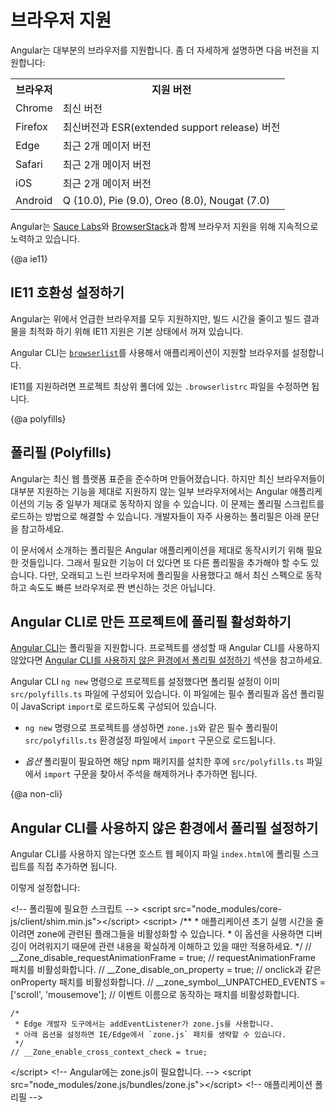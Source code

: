 <!--
# Browser support
-->
# 브라우저 지원

<!--
Angular supports most recent browsers. This includes the following specific versions:
-->
Angular는 대부분의 브라우저를 지원합니다. 좀 더 자세하게 설명하면 다음 버전을 지원합니다:

<table>
  <tr>
    <!--
    <th>Browser</th>
    <th>Supported versions</th>
    -->
    <th>브라우저</th>
    <th>지원 버전</th>
  </tr>
  <tr>
    <td>Chrome</td>
    <!--
    <td>latest</td>
    -->
    <td>최신 버전</td>
  </tr>
  <tr>
    <td>Firefox</td>
    <!--
    <td>latest and extended support release (ESR)</td>
    -->
    <td>최신버전과 ESR(extended support release) 버전</td>
  </tr>
  <tr>
    <td>Edge</td>
    <!--
    <td>2 most recent major versions</td>
    -->
    <td>최근 2개 메이저 버전</td>
  </tr>
  <tr>
    <td>Safari</td>
    <!--
    <td>2 most recent major versions</td>
    -->
    <td>최근 2개 메이저 버전</td>
  </tr>
  <tr>
    <td>iOS</td>
    <!--
    <td>2 most recent major versions</td>
    -->
    <td>최근 2개 메이저 버전</td>
  </tr>
  <tr>
    <td>Android</td>
    <td>Q (10.0), Pie (9.0), Oreo (8.0), Nougat (7.0)</td>
  </tr>
</table>


<div class="alert is-helpful">

<!--
Angular's continuous integration process runs unit tests of the framework on all of these browsers for every pull request,
using [Sauce Labs](https://saucelabs.com/) and
[BrowserStack](https://www.browserstack.com/).
-->
Angular는 [Sauce Labs](https://saucelabs.com/)와 [BrowserStack](https://www.browserstack.com/)과 함께 브라우저 지원을 위해 지속적으로 노력하고 있습니다.

</div>


{@a ie11}
<!--
## Configuring Angular CLI for compatibility with IE11
-->
## IE11 호환성 설정하기

<!--
While Angular supports all browsers listed above, in order to improve the build times and output,  Angular CLI applications don't support IE11 by default.

Angular CLI uses [`browserlist`](https://github.com/browserslist/browserslist) to configure browser support for applications.

You can enable the IE11 support by following the instructions in the `.browserslistrc` file at the root of your project.
-->
Angular는 위에서 언급한 브라우저를 모두 지원하지만, 빌드 시간을 줄이고 빌드 결과물을 최적화 하기 위해 IE11 지원은 기본 상태에서 꺼져 있습니다.

Angular CLI는 [`browserlist`](https://github.com/browserslist/browserslist)를 사용해서 애플리케이션이 지원할 브라우저를 설정합니다.

IE11를 지원하려면 프로젝트 최상위 폴더에 있는 `.browserlistrc` 파일을 수정하면 됩니다.


{@a polyfills}
<!--
## Polyfills
-->
## 폴리필 (Polyfills)

<!--
Angular is built on the latest standards of the web platform.
Targeting such a wide range of browsers is challenging because they do not support all features of modern browsers.
You compensate by loading polyfill scripts ("polyfills") for the browsers that you must support.
See instructions on how to include polyfills into your project below.
-->
Angular는 최신 웹 플랫폼 표준을 준수하며 만들어졌습니다.
하지만 최신 브라우저들이 대부분 지원하는 기능을 제대로 지원하지 않는 일부 브라우저에서는 Angular 애플리케이션의 기능 중 일부가 제대로 동작하지 않을 수 있습니다.
이 문제는 폴리필 스크립트를 로드하는 방법으로 해결할 수 있습니다.
개발자들이 자주 사용하는 폴리필은 아래 문단을 참고하세요.

<div class="alert is-important">

<!--
The suggested polyfills are the ones that run full Angular applications.
You might need additional polyfills to support features not covered by this list.
Note that polyfills cannot magically transform an old, slow browser into a modern, fast one.
-->
이 문서에서 소개하는 폴리필은 Angular 애플리케이션을 제대로 동작시키기 위해 필요한 것들입니다.
그래서 필요한 기능이 더 있다면 또 다른 폴리필을 추가해야 할 수도 있습니다.
다만, 오래되고 느린 브라우저에 폴리필을 사용했다고 해서 최신 스펙으로 동작하고 속도도 빠른 브라우저로 짠 변신하는 것은 아닙니다.

</div>


<!--
## Enabling polyfills with CLI projects
-->
## Angular CLI로 만든 프로젝트에 폴리필 활성화하기

<!--
The [Angular CLI](cli) provides support for polyfills.
If you are not using the CLI to create your projects, see [Polyfill instructions for non-CLI users](#non-cli).

When you create a project with the `ng new` command, a `src/polyfills.ts` configuration file is created as part of your project folder.
This file incorporates the mandatory and many of the optional polyfills as JavaScript `import` statements.

* The npm packages for the mandatory polyfills (such as `zone.js`) are installed automatically for you when you create your project with `ng new`, and their corresponding `import` statements are already enabled in the `src/polyfills.ts` configuration file.

* If you need an _optional_ polyfill, you must install its npm package, then uncomment or create the corresponding import statement in the `src/polyfills.ts` configuration file.
-->
[Angular CLI](cli)는 폴리필을 지원합니다.
프로젝트를 생성할 때 Angular CLI를 사용하지 않았다면 [Angular CLI를 사용하지 않은 환경에서 폴리필 설정하기](#non-cli) 섹션을 참고하세요.

Angular CLI `ng new` 명령으로 프로젝트를 설정했다면 폴리필 설정이 이미 `src/polyfills.ts` 파일에 구성되어 있습니다.
이 파일에는 필수 폴리필과 옵션 폴리필이 JavaScript `import`로 로드하도록 구성되어 있습니다.

* `ng new` 명령으로 프로젝트를 생성하면 `zone.js`와 같은 필수 폴리필이 `src/polyfills.ts` 환경설정 파일에서 `import` 구문으로 로드됩니다.

* _옵션_ 폴리필이 필요하면 해당 npm 패키지를 설치한 후에 `src/polyfills.ts` 파일에서 `import` 구문을 찾아서 주석을 해제하거나 추가하면 됩니다.


{@a non-cli}

<!--
## Polyfills for non-CLI users
-->
## Angular CLI를 사용하지 않은 환경에서 폴리필 설정하기

<!--
If you are not using the CLI, add your polyfill scripts directly to the host web page (`index.html`).

For example:

<code-example header="src/index.html" language="html">
  &lt;!-- pre-zone polyfills ->
  &lt;script src="node_modules/core-js/client/shim.min.js">&lt;/script>
  &lt;script>
    /**
     * you can configure some zone flags which can disable zone interception for some
     * asynchronous activities to improve startup performance - use these options only
     * if you know what you are doing as it could result in hard to trace down bugs..
     */
    // __Zone_disable_requestAnimationFrame = true; // disable patch requestAnimationFrame
    // __Zone_disable_on_property = true; // disable patch onProperty such as onclick
    // __zone_symbol__UNPATCHED_EVENTS = ['scroll', 'mousemove']; // disable patch specified eventNames
    /*
     * in Edge developer tools, the addEventListener will also be wrapped by zone.js
     * with the following flag, it will bypass `zone.js` patch for Edge
     */
    // __Zone_enable_cross_context_check = true;
  &lt;/script>
  &lt;!-- zone.js required by Angular ->
  &lt;script src="node_modules/zone.js/bundles/zone.umd.js">&lt;/script>
  &lt;!-- application polyfills ->
</code-example>
-->
Angular CLI를 사용하지 않는다면 호스트 웹 페이지 파일 `index.html`에 폴리필 스크립트를 직접 추가하면 됩니다.

이렇게 설정합니다:

<code-example header="src/index.html" language="html">
  &lt;!-- 폴리필에 필요한 스크립트 --&gt;
  &lt;script src="node_modules/core-js/client/shim.min.js">&lt;/script>
  &lt;script>
    /**
     * 애플리케이션 초기 실행 시간을 줄이려면 zone에 관련된 플래그들을 비활성화할 수 있습니다.
     * 이 옵션을 사용하면 디버깅이 어려워지기 때문에 관련 내용을 확실하게 이해하고 있을 때만 적용하세요.
     */
    // __Zone_disable_requestAnimationFrame = true; // requestAnimationFrame 패치를 비활성화합니다.
    // __Zone_disable_on_property = true; // onclick과 같은 onProperty 패치를 비활성화합니다.
    // __zone_symbol__UNPATCHED_EVENTS = ['scroll', 'mousemove']; // 이벤트 이름으로 동작하는 패치를 비활성화합니다.

    /*
     * Edge 개발자 도구에서는 addEventListener가 zone.js을 사용합니다.
     * 아래 옵션을 설정하면 IE/Edge에서 `zone.js` 패치를 생략할 수 있습니다.
     */
    // __Zone_enable_cross_context_check = true;
&lt;/script>
&lt;!-- Angular에는 zone.js이 필요합니다. --&gt;
&lt;script src="node_modules/zone.js/bundles/zone.js">&lt;/script>
&lt;!-- 애플리케이션 폴리필 --&gt;
</code-example>